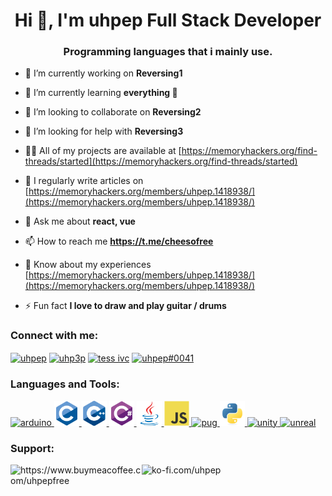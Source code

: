 <h1 align="center">Hi 👋, I'm uhpep Full Stack Developer</h1>
<h3 align="center">Programming languages that i mainly use.</h3>

- 🔭 I’m currently working on **Reversing1**

- 🌱 I’m currently learning **everything 🤣**

- 👯 I’m looking to collaborate on **Reversing2**

- 🤝 I’m looking for help with **Reversing3**

- 👨‍💻 All of my projects are available at [https://memoryhackers.org/find-threads/started](https://memoryhackers.org/find-threads/started)

- 📝 I regularly write articles on [https://memoryhackers.org/members/uhpep.1418938/](https://memoryhackers.org/members/uhpep.1418938/)

- 💬 Ask me about **react, vue**

- 📫 How to reach me **https://t.me/cheesofree**

- 📄 Know about my experiences [https://memoryhackers.org/members/uhpep.1418938/](https://memoryhackers.org/members/uhpep.1418938/)

- ⚡ Fun fact **I love to draw and play guitar / drums**

<h3 align="left">Connect with me:</h3>
<p align="left">
<a href="https://dev.to/uhpep" target="blank"><img align="center" src="https://raw.githubusercontent.com/rahuldkjain/github-profile-readme-generator/master/src/images/icons/Social/devto.svg" alt="uhpep" height="30" width="40" /></a>
<a href="https://codesandbox.com/uhp3p" target="blank"><img align="center" src="https://raw.githubusercontent.com/rahuldkjain/github-profile-readme-generator/master/src/images/icons/Social/codesandbox.svg" alt="uhp3p" height="30" width="40" /></a>
<a href="https://www.youtube.com/c/tess ivc" target="blank"><img align="center" src="https://raw.githubusercontent.com/rahuldkjain/github-profile-readme-generator/master/src/images/icons/Social/youtube.svg" alt="tess ivc" height="30" width="40" /></a>
<a href="https://discord.gg/uhpep#0041" target="blank"><img align="center" src="https://raw.githubusercontent.com/rahuldkjain/github-profile-readme-generator/master/src/images/icons/Social/discord.svg" alt="uhpep#0041" height="30" width="40" /></a>
</p>

<h3 align="left">Languages and Tools:</h3>
<p align="left"> <a href="https://www.arduino.cc/" target="_blank" rel="noreferrer"> <img src="https://cdn.worldvectorlogo.com/logos/arduino-1.svg" alt="arduino" width="40" height="40"/> </a> <a href="https://www.cprogramming.com/" target="_blank" rel="noreferrer"> <img src="https://raw.githubusercontent.com/devicons/devicon/master/icons/c/c-original.svg" alt="c" width="40" height="40"/> </a> <a href="https://www.w3schools.com/cpp/" target="_blank" rel="noreferrer"> <img src="https://raw.githubusercontent.com/devicons/devicon/master/icons/cplusplus/cplusplus-original.svg" alt="cplusplus" width="40" height="40"/> </a> <a href="https://www.w3schools.com/cs/" target="_blank" rel="noreferrer"> <img src="https://raw.githubusercontent.com/devicons/devicon/master/icons/csharp/csharp-original.svg" alt="csharp" width="40" height="40"/> </a> <a href="https://www.java.com" target="_blank" rel="noreferrer"> <img src="https://raw.githubusercontent.com/devicons/devicon/master/icons/java/java-original.svg" alt="java" width="40" height="40"/> </a> <a href="https://developer.mozilla.org/en-US/docs/Web/JavaScript" target="_blank" rel="noreferrer"> <img src="https://raw.githubusercontent.com/devicons/devicon/master/icons/javascript/javascript-original.svg" alt="javascript" width="40" height="40"/> </a> <a href="https://pugjs.org" target="_blank" rel="noreferrer"> <img src="https://cdn.worldvectorlogo.com/logos/pug.svg" alt="pug" width="40" height="40"/> </a> <a href="https://www.python.org" target="_blank" rel="noreferrer"> <img src="https://raw.githubusercontent.com/devicons/devicon/master/icons/python/python-original.svg" alt="python" width="40" height="40"/> </a> <a href="https://unity.com/" target="_blank" rel="noreferrer"> <img src="https://www.vectorlogo.zone/logos/unity3d/unity3d-icon.svg" alt="unity" width="40" height="40"/> </a> <a href="https://unrealengine.com/" target="_blank" rel="noreferrer"> <img src="https://raw.githubusercontent.com/kenangundogan/fontisto/036b7eca71aab1bef8e6a0518f7329f13ed62f6b/icons/svg/brand/unreal-engine.svg" alt="unreal" width="40" height="40"/> </a> </p>

<h3 align="left">Support:</h3>
<p><a href="https://www.buymeacoffee.com/https://www.buymeacoffee.com/uhpepfree"> <img align="left" src="https://cdn.buymeacoffee.com/buttons/v2/default-yellow.png" height="50" width="210" alt="https://www.buymeacoffee.com/uhpepfree" /></a><a href="https://ko-fi.com/ko-fi.com/uhpep"> <img align="left" src="https://cdn.ko-fi.com/cdn/kofi3.png?v=3" height="50" width="210" alt="ko-fi.com/uhpep" /></a></p><br><br>
